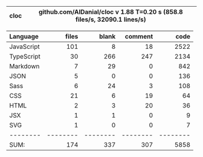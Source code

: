 | cloc | github.com/AlDanial/cloc v 1.88 T=0.20 s (858.8 files/s, 32090.1 lines/s) |
| ---- | ------------------------------------------------------------------------- |


| Language   |    files |    blank |  comment |     code |
| :--------- | -------: | -------: | -------: | -------: |
| JavaScript |      101 |        8 |       18 |     2522 |
| TypeScript |       30 |      266 |      247 |     2134 |
| Markdown   |        7 |       29 |        0 |      842 |
| JSON       |        5 |        0 |        0 |      136 |
| Sass       |        6 |       24 |        3 |      108 |
| CSS        |       21 |        6 |       19 |       64 |
| HTML       |        2 |        3 |       20 |       36 |
| JSX        |        1 |        1 |        0 |        9 |
| SVG        |        1 |        0 |        0 |        7 |
| --------   | -------- | -------- | -------- | -------- |
| SUM:       |      174 |      337 |      307 |     5858 |
